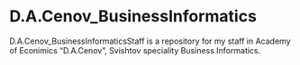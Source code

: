D.A.Cenov_BusinessInformatics
=============================

D.A.Cenov_BusinessInformaticsStaff is a repository for my staff in Academy of Econimics “D.A.Cenov”, Svishtov speciality Business Informatics.
